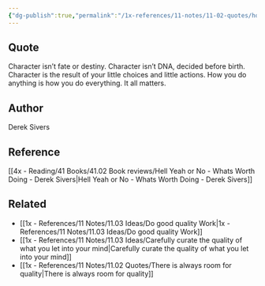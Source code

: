 ```yaml
---
{"dg-publish":true,"permalink":"/1x-references/11-notes/11-02-quotes/how-you-do-anything-is-how-you-do-everything/","title":"How you do anything is how you do everything","created":"2024-07-03T16:53:58.903+03:00","updated":"2024-07-03T16:53:58.903+03:00"}
---
```



## Quote
Character isn’t fate or destiny. Character isn’t DNA, decided before birth. Character is the result of your little choices and little actions. How you do anything is how you do everything. It all matters.

## Author
Derek Sivers

## Reference
[[4x - Reading/41 Books/41.02 Book reviews/Hell Yeah or No - Whats Worth Doing - Derek Sivers\|Hell Yeah or No - Whats Worth Doing - Derek Sivers]]

## Related
- [[1x - References/11 Notes/11.03 Ideas/Do good quality Work\|1x - References/11 Notes/11.03 Ideas/Do good quality Work]]
- [[1x - References/11 Notes/11.03 Ideas/Carefully curate the quality of what you let into your mind\|Carefully curate the quality of what you let into your mind]]
- [[1x - References/11 Notes/11.02 Quotes/There is always room for quality\|There is always room for quality]]